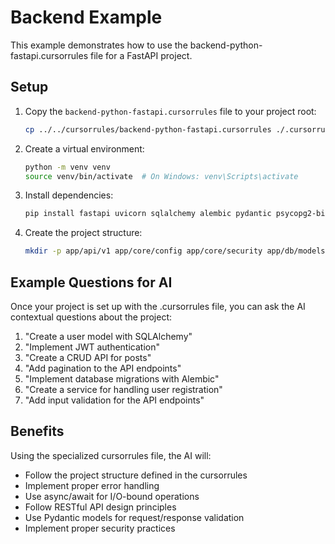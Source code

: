 # Backend Example

This example demonstrates how to use the backend-python-fastapi.cursorrules file for a FastAPI project.

## Setup

1. Copy the `backend-python-fastapi.cursorrules` file to your project root:
   ```bash
   cp ../../cursorrules/backend-python-fastapi.cursorrules ./.cursorrules
   ```

2. Create a virtual environment:
   ```bash
   python -m venv venv
   source venv/bin/activate  # On Windows: venv\Scripts\activate
   ```

3. Install dependencies:
   ```bash
   pip install fastapi uvicorn sqlalchemy alembic pydantic psycopg2-binary python-jose
   ```

4. Create the project structure:
   ```bash
   mkdir -p app/api/v1 app/core/config app/core/security app/db/models app/db/migrations app/schemas app/services app/utils tests
   ```

## Example Questions for AI

Once your project is set up with the .cursorrules file, you can ask the AI contextual questions about the project:

1. "Create a user model with SQLAlchemy"
2. "Implement JWT authentication"
3. "Create a CRUD API for posts"
4. "Add pagination to the API endpoints"
5. "Implement database migrations with Alembic"
6. "Create a service for handling user registration"
7. "Add input validation for the API endpoints"

## Benefits

Using the specialized cursorrules file, the AI will:

- Follow the project structure defined in the cursorrules
- Implement proper error handling
- Use async/await for I/O-bound operations
- Follow RESTful API design principles
- Use Pydantic models for request/response validation
- Implement proper security practices 